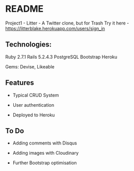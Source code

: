 # README

Project1 - Litter - A Twitter clone, but for Trash 
Try it here - https://litterblake.herokuapp.com/users/sign_in

## Technologies:

Ruby 2.7.1
Rails 5.2.4.3
PostgreSQL
Bootstrap
Heroku

Gems: Devise, Likeable 

## Features 

- Typical CRUD System

- User authentication

- Deployed to Heroku

## To Do 

- Adding comments with Disqus 

- Adding images with Cloudinary

- Further Bootstrap optimisation
